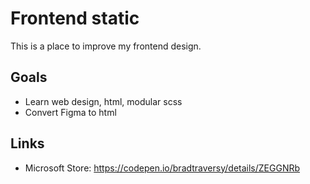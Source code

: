 # Frontend static

This is a place to improve my frontend design.

## Goals

- Learn web design, html, modular scss
- Convert Figma to html

## Links

- Microsoft Store: https://codepen.io/bradtraversy/details/ZEGGNRb
